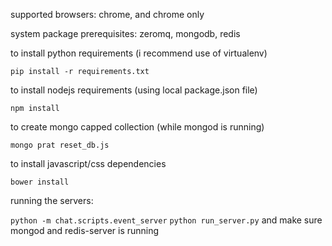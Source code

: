 supported browsers:
  chrome, and chrome only

system package prerequisites:
  zeromq, mongodb, redis

to install python requirements (i recommend use of virtualenv)

`pip install -r requirements.txt`

to install nodejs requirements (using local package.json file)

`npm install`

to create mongo capped collection (while mongod is running)

`mongo prat reset_db.js`

to install javascript/css dependencies

`bower install`

running the servers:

`python -m chat.scripts.event_server`
`python run_server.py`
and make sure mongod and redis-server is running
